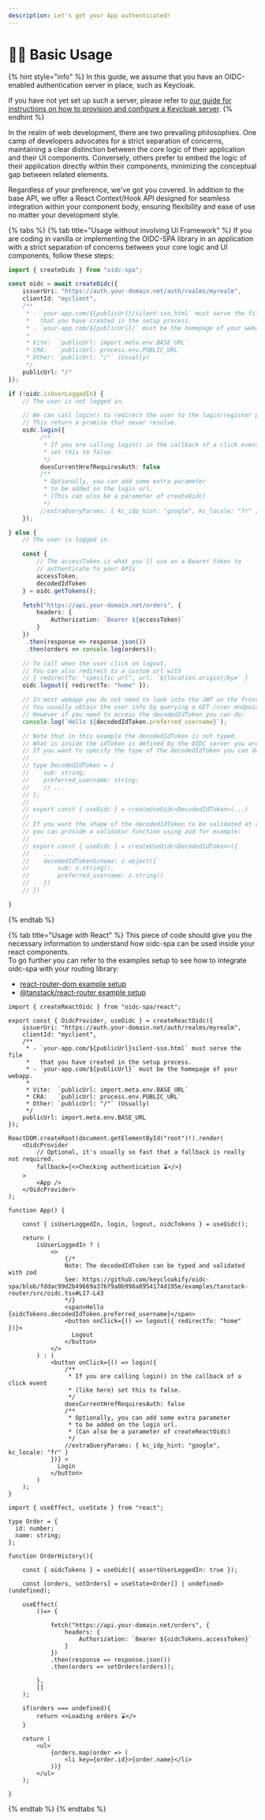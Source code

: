 ```yaml
---
description: Let's get your App authenticated!
---
```


# 👨‍🔧 Basic Usage

{% hint style="info" %}
In this guide, we assume that you have an OIDC-enabled authentication server in place, such as Keycloak.&#x20;

If you have not yet set up such a server, please refer to [our guide for instructions on how to provision and configure a Keycloak server](../resources/usage-with-keycloak.md).
{% endhint %}

In the realm of web development, there are two prevailing philosophies. One camp of developers advocates for a strict separation of concerns, maintaining a clear distinction between the core logic of their application and their UI components. Conversely, others prefer to embed the logic of their application directly within their components, minimizing the conceptual gap between related elements.

Regardless of your preference, we've got you covered. In addition to the base API, we offer a React Context/Hook API designed for seamless integration within your component body, ensuring flexibility and ease of use no matter your development style.

{% tabs %}
{% tab title="Usage without involving UI Framework" %}
If you are coding in vanilla or implementing the OIDC-SPA library in an application with a strict separation of concerns between your core logic and UI components, follow these steps:

```typescript
import { createOidc } from "oidc-spa";

const oidc = await createOidc({
    issuerUri: "https://auth.your-domain.net/auth/realms/myrealm",
    clientId: "myclient",
    /**
     * - `your-app.com/${publicUrl}/silent-sso.html` must serve the file `silent-sso.html`
     *   that you have created in the setup process.  
     * - `your-app.com/${publicUrl}/` must be the homepage of your webapp.
     * 
     * Vite:  `publicUrl: import.meta.env.BASE_URL`
     * CRA:   `publicUrl: process.env.PUBLIC_URL`
     * Other: `publicUrl: "/"` (Usually)
     */
    publicUrl: "/"
});

if (!oidc.isUserLoggedIn) {
    // The user is not logged in.

    // We can call login() to redirect the user to the login/register page.
    // This return a promise that never resolve. 
    oidc.login({
         /** 
          * If you are calling login() in the callback of a click event
          * set this to false.  
          */
         doesCurrentHrefRequiresAuth: false
         /** 
          * Optionally, you can add some extra parameter 
          * to be added on the login url.  
          * (This can also be a parameter of createOidc)
          */
         //extraQueryParams: { kc_idp_hint: "google", kc_locale: "fr" }
    });

} else {
    // The user is logged in.

    const {
        // The accessToken is what you'll use as a Bearer token to 
        // authenticate to your APIs
        accessToken,
        decodedIdToken
    } = oidc.getTokens();

    fetch("https://api.your-domain.net/orders", {
        headers: {
            Authorization: `Bearer ${accessToken}`
        }
    })
     .then(response => response.json())
     .then(orders => console.log(orders));

    // To call when the user click on logout.
    // You can also redirect to a custom url with 
    // { redirectTo: "specific url", url: `${location.origin}/bye` }
    oidc.logout({ redirectTo: "home" });

    // In most webapp you do not need to look into the JWT on the frontend side.  
    // You usually obtain the user info by querying a GET /user endpoint.
    // However if you need to access the decodedIdToken you can do:
    console.log(`Hello ${decodedIdToken.preferred_username}`);

    // Note that in this example the decodedIdToken is not typed.  
    // What is inside the idToken is defined by the OIDC server you are using.  
    // If you want to specify the type of the decodedIdToken you can do:
    //
    // type DecodedIdToken = {
    //    sub: string;
    //    preferred_username: string;
    //    // ...
    // };
    //
    // export const { useOidc } = createUseOidc<DecodedIdToken>(...)
    //
    // If you want the shape of the decodedIdToken to be validated at runtime
    // you can provide a validator function using zod for example:
    //
    // export const { useOidc } = createUseOidc<DecodedIdToken>({
    //    ...
    //    decodedIdTokenSchema: z.object({
    //        sub: z.string(),
    //        preferred_username: z.string()
    //    })
    // })

}
```
{% endtab %}

{% tab title="Usage with React" %}
This piece of code should give you the necessary information to understand how oidc-spa can be used inside your react components.  \
To go further you can refer to the examples setup to see how to integrate oidc-spa with your routing library: &#x20;

* [react-router-dom example setup](../example-setups/react-router.md)
* [@tanstack/react-router example setup](../example-setups/tanstack-router.md)

```tsx
import { createReactOidc } from "oidc-spa/react";

export const { OidcProvider, useOidc } = createReactOidc({
    issuerUri: "https://auth.your-domain.net/auth/realms/myrealm",
    clientId: "myclient",
    /**
     * - `your-app.com/${publicUrl}silent-sso.html` must serve the file 
     *   that you have created in the setup process.  
     * - `your-app.com/${publicUrl}` must be the homepage of your webapp.
     * 
     * Vite:  `publicUrl: import.meta.env.BASE_URL`
     * CRA:   `publicUrl: process.env.PUBLIC_URL`
     * Other: `publicUrl: "/"` (Usually)
     */
    publicUrl: import.meta.env.BASE_URL
});

ReactDOM.createRoot(document.getElementById("root")!).render(
    <OidcProvider
        // Optional, it's usually so fast that a fallback is really not required.
        fallback={<>Checking authentication ⌛️</>}
    >
        <App />
    </OidcProvider>
);

function App() {

    const { isUserLoggedIn, login, logout, oidcTokens } = useOidc();

    return (
        isUserLoggedIn ? (
            <>
                {/* 
                Note: The decodedIdToken can be typed and validated with zod
                See: https://github.com/keycloakify/oidc-spa/blob/fddac99d2b49669a376f9a0b998a8954174d195e/examples/tanstack-router/src/oidc.tsx#L17-L43
                */}
                <span>Hello {oidcTokens.decodedIdToken.preferred_username}</span>
                <button onClick={() => logout({ redirectTo: "home" })}>
                  Logout
                </button>
            </>
        ) : (
            <button onClick={() => login({ 
                /** 
                 * If you are calling login() in the callback of a click event
                 * (like here) set this to false.  
                 */
                doesCurrentHrefRequiresAuth: false
                /** 
                 * Optionally, you can add some extra parameter 
                 * to be added on the login url.
                 * (Can also be a parameter of createReactOidc)
                 */
                //extraQueryParams: { kc_idp_hint: "google", kc_locale: "fr" }
            })} >
              Login
            </button>
        )
    );
}

import { useEffect, useState } from "react";

type Order = {
  id: number;
  name: string;
};

function OrderHistory(){

    const { oidcTokens } = useOidc({ assertUserLoggedIn: true });

    const [orders, setOrders] = useState<Order[] | undefined>(undefined);

    useEffect(
        ()=> {

            fetch("https://api.your-domain.net/orders", {
                headers: {
                    Authorization: `Bearer ${oidcTokens.accessToken}`
                }
            })
            .then(response => response.json())
            .then(orders => setOrders(orders));

        },
        []
    );

    if(orders === undefined){
        return <>Loading orders ⌛️</>
    }

    return (
        <ul>
            {orders.map(order => (
                <li key={order.id}>{order.name}</li>
            ))}
        </ul>
    );

}
```
{% endtab %}
{% endtabs %}

###

###
